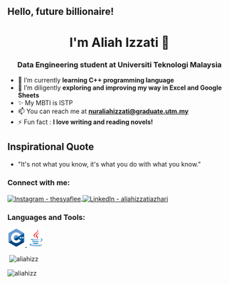 ## Hello, future billionaire!

<h1 align="center"> I'm Aliah Izzati 🌱 </h1>
<h3 align="center">Data Engineering student at Universiti Teknologi Malaysia</h3>


- 🔭 I’m currently **learning C++ programming language**
- 🤔 I’m diligently **exploring and improving my way in Excel and Google Sheets**
- ✨ My MBTI is ISTP 
- 📫 You can reach me at **nuraliahizzati@graduate.utm.my**
- ⚡ Fun fact : **I love writing and reading novels!**

## Inspirational Quote
- "It's not what you know, it's what you do with what you know."

<h3 align="left">Connect with me:</h3>
<p align="left">
    <!-- Instagram -->
    <a href="https://instagram.com/thesyaflee" target="_blank" rel="noopener noreferrer">
        <img align="center" src="https://raw.githubusercontent.com/rahuldkjain/github-profile-readme-generator/master/src/images/icons/Social/instagram.svg" alt="Instagram - thesyaflee" height="30" width="40" />
    </a>
 <a href="https://linkedin.com/in/aliahizzatiazhari" target="_blank" rel="noopener noreferrer">
    <img align="center" src="./images/linkedin.svg" alt="LinkedIn - aliahizzatiazhari" height="30" width="40" />
</a>


<h3 align="left">Languages and Tools:</h3>
<p align="left"> <a href="https://www.w3schools.com/cpp/" target="_blank" rel="noreferrer"> <img src="https://raw.githubusercontent.com/devicons/devicon/master/icons/cplusplus/cplusplus-original.svg" alt="cplusplus" width="40" height="40"/> </a> <a href="https://www.java.com" target="_blank" rel="noreferrer"> <img src="https://raw.githubusercontent.com/devicons/devicon/master/icons/java/java-original.svg" alt="java" width="40" height="40"/> </a> </p>

<p>&nbsp;<img align="center" src="https://github-readme-stats.vercel.app/api?username=aliahizz&show_icons=true&locale=en" alt="aliahizz" /></p>

<p><img align="center" src="https://github-readme-streak-stats.herokuapp.com/?user=aliahizz&" alt="aliahizz" /></p>


<!--
**aliahizz/aliahizz** is a ✨ _special_ ✨ repository because its `README.md` (this file) appears on your GitHub profile.

Here are some ideas to get you started:

- 🔭 I’m currently working on ...
- 🌱 I’m currently learning C++
- 👯 I’m looking to collaborate on ...
- 🤔 I’m looking for help with ...
- 💬 Ask me about ...
- 📫 How to reach me: ...
- 😄 Pronouns: ...
- ⚡ Fun fact: ...

